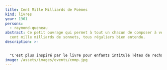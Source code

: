```yaml
---
title: Cent Mille Milliards de Poèmes
kind: livres
year: 1961
persons:
  - raymond-queneau
abstract: Ce petit ouvrage qui permet à tout un chacun de composer à volonté
  cent mille milliards de sonnets, tous réguliers bien entendu.
description: >-
  

  "C'est plus inspiré par le livre pour enfants intitulé Têtes de rechange que par les jeux surréalistes du genre Cadavre exquis que j'ai conçu - et réalisé - ce petit ouvrage qui permet à tout un chacun de composer à volonté cent mille milliards de sonnets, tous réguliers bien entendu. C'est somme toute une sorte de machine à fabriquer des poèmes, mais en nombre limité ; il est vrai que ce nombre, quoique limité, fournit de la lecture pour près de deux cent millions d'années (en lisant vingt-quatre heures sur vingt-quatre)....
image: /assets/images/events/cmmp.jpg
---
```

